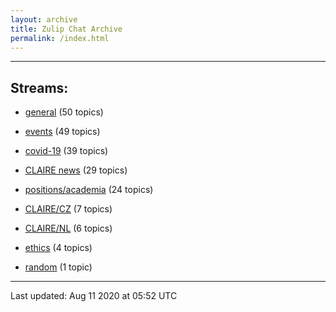 ```yaml
---
layout: archive
title: Zulip Chat Archive
permalink: /index.html
---
```


---

## Streams:

* [general](stream/201199-general/index.html) (50 topics)

* [events](stream/201207-events/index.html) (49 topics)

* [covid-19](stream/226112-covid-19/index.html) (39 topics)

* [CLAIRE news](stream/201957-CLAIRE-news/index.html) (29 topics)

* [positions/academia](stream/203258-positions/academia/index.html) (24 topics)

* [CLAIRE/CZ](stream/203399-CLAIRE/CZ/index.html) (7 topics)

* [CLAIRE/NL](stream/203255-CLAIRE/NL/index.html) (6 topics)

* [ethics](stream/228366-ethics/index.html) (4 topics)

* [random](stream/202125-random/index.html) (1 topic)

<hr><p>Last updated: Aug 11 2020 at 05:52 UTC</p>
